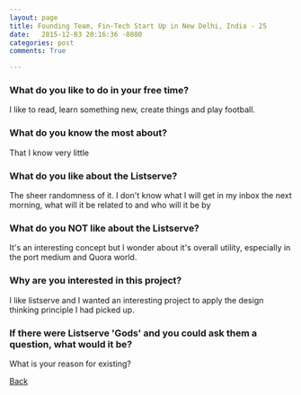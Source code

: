 ```yaml
---
layout: page
title: Founding Team, Fin-Tech Start Up in New Delhi, India - 25
date:   2015-12-03 20:16:36 -0800
categories: post
comments: True

---
```


### What do you like to do in your free time?
<p>I like to read, learn something new, create things and play football.</p>

### What do you know the most about?
<p>That I know very little</p>

### What do you like about the Listserve?
<p>The sheer randomness of it. I don't know what I will get in my inbox the next morning, what will it be related to and who will it be by</p>

### What do you NOT like about the Listserve?
<p>It's an interesting concept but I wonder about it's overall utility, especially in the port medium and Quora world.</p>

### Why are you interested in this project?
<p>I like listserve and I wanted an interesting project to apply the design thinking principle I had picked up.</p>

### If there were Listserve 'Gods' and you could ask them a question, what would it be?
<p>What is your reason for existing?</p>

[Back][1]

[1]: /home/responders/all
